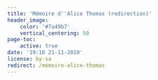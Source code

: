```yaml
---
title: 'Mémoire d''Alice Thomas (redirection)'
header_image:
    color: '#7a49b7'
    vertical_centering: 50
page-toc:
    active: true
date: '19:16 21-11-2019'
license: by-sa
redirect: /mémoire-alice-thomas
---
```


